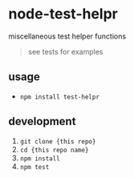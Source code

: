 # node-test-helpr

miscellaneous test helper functions

> see tests for examples

## usage

- `npm install test-helpr`

## development

1. `git clone {this repo}`
1. `cd {this repo name}`
1. `npm install`
1. `npm test`
